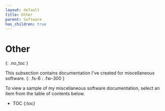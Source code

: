 ```yaml
---
layout: default
title: Other
parent: Software
has_children: true
---
```


# Other
{: .no_toc }

This subsection contains documentation I've created for miscellaneous software.
{: .fs-6 : .fw-300 }

To view a sample of my miscellaneous software documentation, select an item from the table of contents below.

- TOC
{:toc}
